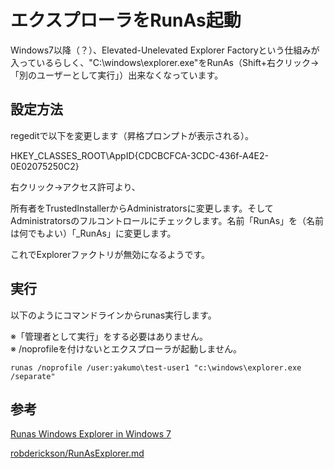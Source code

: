 # エクスプローラをRunAs起動

Windows7以降（？）、Elevated-Unelevated Explorer Factoryという仕組みが入っているらしく、"C:\windows\explorer.exe"をRunAs（Shift+右クリック→「別のユーザーとして実行」）出来なくなっています。

## 設定方法

regeditで以下を変更します（昇格プロンプトが表示される）。

HKEY_CLASSES_ROOT\AppID\{CDCBCFCA-3CDC-436f-A4E2-0E02075250C2}

右クリック→アクセス許可より、

所有者をTrustedInstallerからAdministratorsに変更します。そしてAdministratorsのフルコントロールにチェックします。名前「RunAs」を（名前は何でもよい）「_RunAs」に変更します。

これでExplorerファクトリが無効になるようです。

## 実行

以下のようにコマンドラインからrunas実行します。

※「管理者として実行」をする必要はありません。  
※ /noprofileを付けないとエクスプローラが起動しません。

```console
runas /noprofile /user:yakumo\test-user1 "c:\windows\explorer.exe /separate"
```

## 参考

[Runas Windows Explorer in Windows 7](https://superuser.com/questions/55013/runas-windows-explorer-in-windows-7)

[robderickson/RunAsExplorer.md](https://gist.github.com/robderickson/8260f6d28f29fc123c63d18b43d12ba4)
